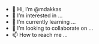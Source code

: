 - 👋 Hi, I’m @mdakkas
- 👀 I’m interested in ...
- 🌱 I’m currently learning ...
- 💞️ I’m looking to collaborate on ...
- 📫 How to reach me ...

<!---
mdakkas/mdakkas is a ✨ special ✨ repository because its `README.md` (this file) appears on your GitHub profile.
You can click the Preview link to take a look at your changes.
--->
